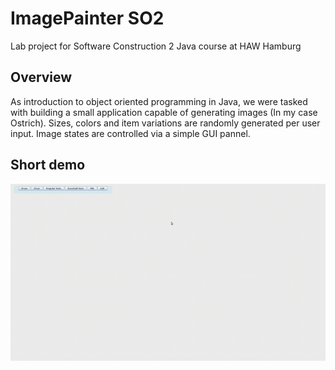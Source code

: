 # ImagePainter SO2
Lab project for Software Construction 2 Java course at HAW Hamburg

## Overview
As introduction to object oriented programming in Java, we were tasked with building a small application capable of generating images (In my case Ostrich). 
Sizes, colors and item variations are randomly generated per user input. Image states are controlled via a simple GUI pannel. 

## Short demo
![](https://github.com/NSA-Dev/ImagePainter_SO2_Java/blob/main/PainterGif.gif)
